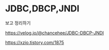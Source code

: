 # JDBC,DBCP,JNDI

보고 정리하기


https://velog.io/@chancehee/JDBC-DBCP-JNDI

https://xzio.tistory.com/1875
